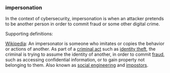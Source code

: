 ### impersonation

<p class="c8"><span class="c0">In the context of cybersecurity, impersonation is when an attacker pretends to be another person in order to commit fraud or some other digital crime.</span></p><p class="c8"><span class="c0">Supporting definitions:</span></p><p class="c8"><span class="c2"><a class="c3" href="https://www.google.com/url?q=https://en.wikipedia.org/wiki/Impersonator&amp;sa=D&amp;source=editors&amp;ust=1706779842714724&amp;usg=AOvVaw0NzGTMt4GnuOr-wsBndDFs">Wikipedia</a></span><span>: An impersonator is someone who imitates or copies the behavior or actions of another. As part of a </span><span class="c2"><a class="c3" href="https://www.google.com/url?q=https://en.wikipedia.org/wiki/Crime&amp;sa=D&amp;source=editors&amp;ust=1706779842714966&amp;usg=AOvVaw2q8c1NAx32f02eXPwF3DVl">criminal act</a></span><span>&nbsp;such as </span><span class="c2"><a class="c3" href="https://www.google.com/url?q=https://en.wikipedia.org/wiki/Identity_theft&amp;sa=D&amp;source=editors&amp;ust=1706779842715170&amp;usg=AOvVaw0bKRhTxaFAoFeKJ8t2OYKT">identity theft</a></span><span>, </span><span>the criminal is trying to assume the identity of another, in order to commit </span><span class="c2"><a class="c3" href="https://www.google.com/url?q=https://en.wikipedia.org/wiki/Fraud&amp;sa=D&amp;source=editors&amp;ust=1706779842715388&amp;usg=AOvVaw19q7hR6S4yFFFd6YdHSNlB">fraud</a></span><span>, such as accessing confidential information, or to gain property not belonging to them. Also known as </span><span class="c2"><a class="c3" href="https://www.google.com/url?q=https://en.wikipedia.org/wiki/Social_engineering_(security)&amp;sa=D&amp;source=editors&amp;ust=1706779842715607&amp;usg=AOvVaw3MhZ_NbmOfkNCruiw2wJkd">social engineering</a></span><span>&nbsp;and </span><span class="c2"><a class="c3" href="https://www.google.com/url?q=https://en.wikipedia.org/wiki/Impostor&amp;sa=D&amp;source=editors&amp;ust=1706779842715792&amp;usg=AOvVaw0htNt6R34IfBRJNyHoN16W">impostors</a></span><span class="c0">.</span></p>